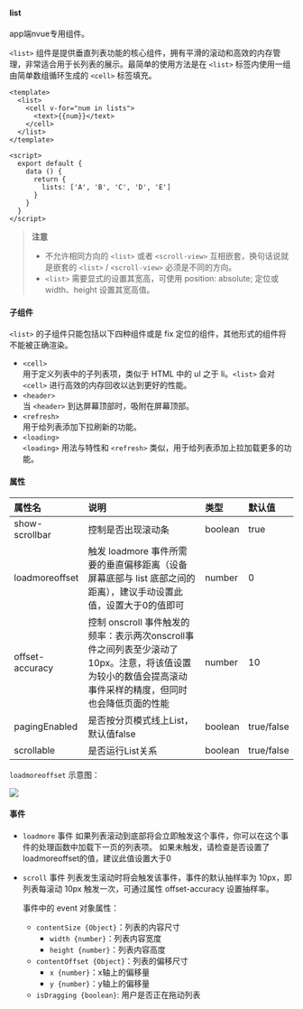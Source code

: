 #### list

app端nvue专用组件。

`<list>` 组件是提供垂直列表功能的核心组件，拥有平滑的滚动和高效的内存管理，非常适合用于长列表的展示。最简单的使用方法是在 `<list>` 标签内使用一组由简单数组循环生成的 `<cell>` 标签填充。

```
<template>
  <list>
    <cell v-for="num in lists">
      <text>{{num}}</text>
    </cell>
  </list>
</template>

<script>
  export default {
    data () {
      return {
        lists: ['A', 'B', 'C', 'D', 'E']
      }
    }
  }
</script>
```

> **注意**
> - 不允许相同方向的 `<list>` 或者 `<scroll-view>` 互相嵌套，换句话说就是嵌套的 `<list>` / `<scroll-view>` 必须是不同的方向。
> - `<list>` 需要显式的设置其宽高，可使用 position: absolute; 定位或 width、height 设置其宽高值。

#### 子组件
`<list>` 的子组件只能包括以下四种组件或是 fix 定位的组件，其他形式的组件将不能被正确渲染。

- `<cell>`<br>
 用于定义列表中的子列表项，类似于 HTML 中的 ul 之于 li。`<list>` 会对 `<cell>` 进行高效的内存回收以达到更好的性能。
- `<header>`<br>当 `<header>` 到达屏幕顶部时，吸附在屏幕顶部。
- `<refresh>`<br>用于给列表添加下拉刷新的功能。
- `<loading>`<br>
  `<loading>` 用法与特性和 `<refresh>` 类似，用于给列表添加上拉加载更多的功能。

#### 属性

|属性名|说明|类型|默认值|
|:-|:-|:-|:-|
|show-scrollbar|控制是否出现滚动条|boolean|true|
|loadmoreoffset|触发 loadmore 事件所需要的垂直偏移距离（设备屏幕底部与 list 底部之间的距离），建议手动设置此值，设置大于0的值即可|number|0|
|offset-accuracy|控制 onscroll 事件触发的频率：表示两次onscroll事件之间列表至少滚动了10px。注意，将该值设置为较小的数值会提高滚动事件采样的精度，但同时也会降低页面的性能|number|10|
|pagingEnabled|是否按分页模式线上List，默认值false|boolean|true/false|
|scrollable|是否运行List关系|boolean|true/false|

`loadmoreoffset` 示意图：

<img src="https://img-cdn-qiniu.dcloud.net.cn/app-nvue-component-list.png" />

#### 事件


- `loadmore` 事件
如果列表滚动到底部将会立即触发这个事件，你可以在这个事件的处理函数中加载下一页的列表项。 如果未触发，请检查是否设置了loadmoreoffset的值，建议此值设置大于0

- `scroll` 事件
列表发生滚动时将会触发该事件，事件的默认抽样率为 10px，即列表每滚动 10px 触发一次，可通过属性 offset-accuracy 设置抽样率。

  事件中的 event 对象属性：
  - `contentSize {Object}`：列表的内容尺寸
    - `width {number}`：列表内容宽度
    - `height {number}`：列表内容高度
  - `contentOffset {Object}`：列表的偏移尺寸
    - `x {number}`：x轴上的偏移量
    - `y {number}`：y轴上的偏移量
  - `isDragging {boolean}`: 用户是否正在拖动列表
